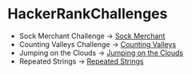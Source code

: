 # HackerRankChallenges
- Sock Merchant Challenge -> [Sock Merchant](https://github.com/WastedHymn/HackerRankChallenges/blob/master/CountingValleys.java)
- Counting Valleys Challenge -> [Counting Valleys](https://github.com/WastedHymn/HackerRankChallenges/blob/master/CountingValleys.java)
- Jumping on the Clouds -> [Jumping on the Clouds](https://github.com/WastedHymn/HackerRankChallenges/blob/master/JumpingOnTheClouds.java)
- Repeated Strings -> [Repeated Strings](https://github.com/WastedHymn/HackerRankChallenges/blob/master/RepeatedString.java)
